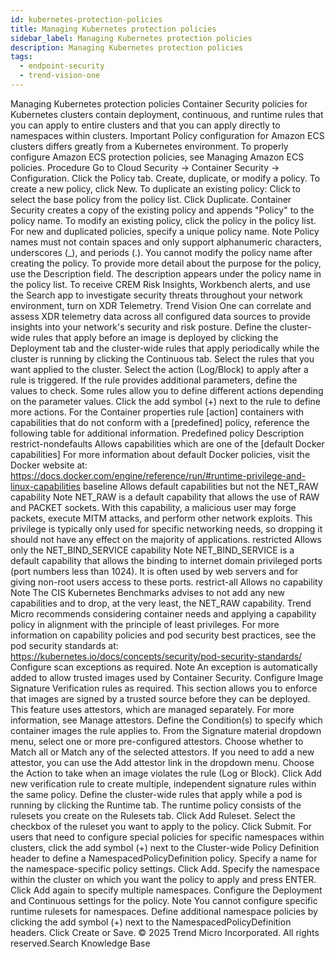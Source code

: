 ```yaml
---
id: kubernetes-protection-policies
title: Managing Kubernetes protection policies
sidebar_label: Managing Kubernetes protection policies
description: Managing Kubernetes protection policies
tags:
  - endpoint-security
  - trend-vision-one
---
```


 Managing Kubernetes protection policies Container Security policies for Kubernetes clusters contain deployment, continuous, and runtime rules that you can apply to entire clusters and that you can apply directly to namespaces within clusters. Important Policy configuration for Amazon ECS clusters differs greatly from a Kubernetes environment. To properly configure Amazon ECS protection policies, see Managing Amazon ECS policies. Procedure Go to Cloud Security → Container Security → Configuration. Click the Policy tab. Create, duplicate, or modify a policy. To create a new policy, click New. To duplicate an existing policy: Click to select the base policy from the policy list. Click Duplicate. Container Security creates a copy of the existing policy and appends "Policy" to the policy name. To modify an existing policy, click the policy in the policy list. For new and duplicated policies, specify a unique policy name. Note Policy names must not contain spaces and only support alphanumeric characters, underscores (_), and periods (.). You cannot modify the policy name after creating the policy. To provide more detail about the purpose for the policy, use the Description field. The description appears under the policy name in the policy list. To receive CREM Risk Insights, Workbench alerts, and use the Search app to investigate security threats throughout your network environment, turn on XDR Telemetry. Trend Vision One can correlate and assess XDR telemetry data across all configured data sources to provide insights into your network's security and risk posture. Define the cluster-wide rules that apply before an image is deployed by clicking the Deployment tab and the cluster-wide rules that apply periodically while the cluster is running by clicking the Continuous tab. Select the rules that you want applied to the cluster. Select the action (Log/Block) to apply after a rule is triggered. If the rule provides additional parameters, define the values to check. Some rules allow you to define different actions depending on the parameter values. Click the add symbol (+) next to the rule to define more actions. For the Container properties rule [action] containers with capabilities that do not conform with a [predefined] policy, reference the following table for additional information. Predefined policy Description restrict-nondefaults Allows capabilities which are one of the [default Docker capabilities] For more information about default Docker policies, visit the Docker website at: https://docs.docker.com/engine/reference/run/#runtime-privilege-and-linux-capabilities baseline Allows default capabilities but not the NET_RAW capability Note NET_RAW is a default capability that allows the use of RAW and PACKET sockets. With this capability, a malicious user may forge packets, execute MITM attacks, and perform other network exploits. This privilege is typically only used for specific networking needs, so dropping it should not have any effect on the majority of applications. restricted Allows only the NET_BIND_SERVICE capability Note NET_BIND_SERVICE is a default capability that allows the binding to internet domain privileged ports (port numbers less than 1024). It is often used by web servers and for giving non-root users access to these ports. restrict-all Allows no capability Note The CIS Kubernetes Benchmarks advises to not add any new capabilities and to drop, at the very least, the NET_RAW capability. Trend Micro recommends considering container needs and applying a capability policy in alignment with the principle of least privileges. For more information on capability policies and pod security best practices, see the pod security standards at: https://kubernetes.io/docs/concepts/security/pod-security-standards/ Configure scan exceptions as required. Note An exception is automatically added to allow trusted images used by Container Security. Configure Image Signature Verification rules as required. This section allows you to enforce that images are signed by a trusted source before they can be deployed. This feature uses attestors, which are managed separately. For more information, see Manage attestors. Define the Condition(s) to specify which container images the rule applies to. From the Signature material dropdown menu, select one or more pre-configured attestors. Choose whether to Match all or Match any of the selected attestors. If you need to add a new attestor, you can use the Add attestor link in the dropdown menu. Choose the Action to take when an image violates the rule (Log or Block). Click Add new verification rule to create multiple, independent signature rules within the same policy. Define the cluster-wide rules that apply while a pod is running by clicking the Runtime tab. The runtime policy consists of the rulesets you create on the Rulesets tab. Click Add Ruleset. Select the checkbox of the ruleset you want to apply to the policy. Click Submit. For users that need to configure special policies for specific namespaces within clusters, click the add symbol (+) next to the Cluster-wide Policy Definition header to define a NamespacedPolicyDefinition policy. Specify a name for the namespace-specific policy settings. Click Add. Specify the namespace within the cluster on which you want the policy to apply and press ENTER. Click Add again to specify multiple namespaces. Configure the Deployment and Continuous settings for the policy. Note You cannot configure specific runtime rulesets for namespaces. Define additional namespace policies by clicking the add symbol (+) next to the NamespacedPolicyDefinition headers. Click Create or Save. © 2025 Trend Micro Incorporated. All rights reserved.Search Knowledge Base